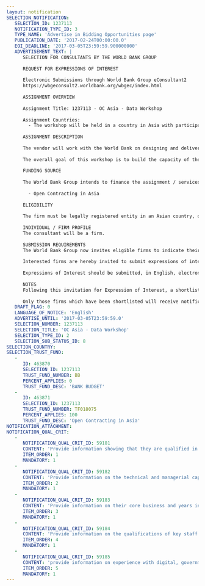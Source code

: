 ```yaml
---
layout: notification
SELECTION_NOTIFICATION: 
   SELECTION_ID: 1237113
   NOTIFICATION_TYPE_ID: 3
   TYPE_NAME: 'Advertise in Bidding Opportunities page'
   PUBLICATION_DATE: '2017-02-24T00:00:00.0'
   EOI_DEADLINE: '2017-03-05T23:59:59.900000000'
   ADVERTISEMENT_TEXT: |
      SELECTION FOR CONSULTANTS BY THE WORLD BANK GROUP
      
      REQUEST FOR EXPRESSIONS OF INTEREST
      
      Electronic Submissions through World Bank Group eConsultant2
      https://wbgeconsult2.worldbank.org/wbgec/index.html
      
      ASSIGNMENT OVERVIEW
      
      Assignment Title: 1237113 - OC Asia - Data Workshop
      
      Assignment Countries:
        - The workshop will be held in a country in Asia with participants from Vietnam, South Korea, Indonesia and The Philippines 
      
      ASSIGNMENT DESCRIPTION
      
      The vendor will work with the World Bank on designing and delivering a workshop with the purpose of developing practical capacities of the participants to use contracting data to improve performance, and address different governance challenges in procurement like corruption, wastefulness and poor service delivery.
      
      The overall goal of this workshop is to build the capacity of the participants on how to use data to engage different stakeholders and improve decision-making.
      
      FUNDING SOURCE
      
      The World Bank Group intends to finance the assignment / services described below under the following:
        
        - Open Contracting in Asia
      
      ELIGIBILITY
      
      The firm must be legally registered entity in an Asian country, or has local partner offices in an Asian country 
      
      INDIVIDUAL / FIRM PROFILE
      The consultant will be a firm. 
      
      SUBMISSION REQUIREMENTS
      The World Bank Group now invites eligible firms to indicate their interest in providing the services.  Interested firms must provide information indicating that they are qualified to perform the services (brochures, description of similar assignments, experience in similar conditions, availability of appropriate skills among staff, etc. for firms; CV and cover letter for individuals).  Please note that the total size of all attachments should be less than 5MB.  Consultants may associate to enhance their qualifications.
      
      Interested firms are hereby invited to submit expressions of interest.
      
      Expressions of Interest should be submitted, in English, electronically through World Bank Group eConsultant2 (https://wbgeconsult2.worldbank.org/wbgec/index.html)
      
      NOTES
      Following this invitation for Expression of Interest, a shortlist of qualified firms will be formally invited to submit proposals. Shortlisting and selection will be subject to the availability of funding.
      
      Only those firms which have been shortlisted will receive notification. No debrief will be provided to firms which have not been shortlisted.
   DRAFT_FLAG: 0
   LANGUAGE_OF_NOTICE: 'English'
   ADVERTISE_UNTIL: '2017-03-05T23:59:59.0'
   SELECTION_NUMBER: 1237113
   SELECTION_TITLE: 'OC Asia - Data Workshop'
   SELECTION_TYPE_ID: 2
   SELECTION_SUB_STATUS_ID: 8
SELECTION_COUNTRY: 
SELECTION_TRUST_FUND: 
   - 
      ID: 463870
      SELECTION_ID: 1237113
      TRUST_FUND_NUMBER: BB
      PERCENT_APPLIES: 0
      TRUST_FUND_DESC: 'BANK BUDGET'
   - 
      ID: 463871
      SELECTION_ID: 1237113
      TRUST_FUND_NUMBER: TF018075
      PERCENT_APPLIES: 100
      TRUST_FUND_DESC: 'Open Contracting in Asia'
NOTIFICATION_ATTACHMENT: 
NOTIFICATION_QUAL_CRIT: 
   - 
      NOTIFICATION_QUAL_CRIT_ID: 59181
      CONTENT: 'Provide information showing that they are qualified in the field of the assignment.'
      ITEM_ORDER: 1
      MANDATORY: 1
   - 
      NOTIFICATION_QUAL_CRIT_ID: 59182
      CONTENT: 'Provide information on the technical and managerial capabilities of the firm.'
      ITEM_ORDER: 2
      MANDATORY: 1
   - 
      NOTIFICATION_QUAL_CRIT_ID: 59183
      CONTENT: 'Provide information on their core business and years in business.'
      ITEM_ORDER: 3
      MANDATORY: 1
   - 
      NOTIFICATION_QUAL_CRIT_ID: 59184
      CONTENT: 'Provide information on the qualifications of key staff.'
      ITEM_ORDER: 4
      MANDATORY: 1
   - 
      NOTIFICATION_QUAL_CRIT_ID: 59185
      CONTENT: 'provide information on experience with digital, government and open data and with data visualization tools'
      ITEM_ORDER: 5
      MANDATORY: 1
---
```

